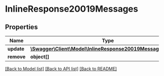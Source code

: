 # InlineResponse20019Messages

## Properties
Name | Type | Description | Notes
------------ | ------------- | ------------- | -------------
**update** | [**\Swagger\Client\Model\InlineResponse20019MessagesUpdate[]**](InlineResponse20019MessagesUpdate.md) |  | [optional] 
**remove** | **object[]** |  | [optional] 

[[Back to Model list]](../../README.md#documentation-for-models) [[Back to API list]](../../README.md#documentation-for-api-endpoints) [[Back to README]](../../README.md)

